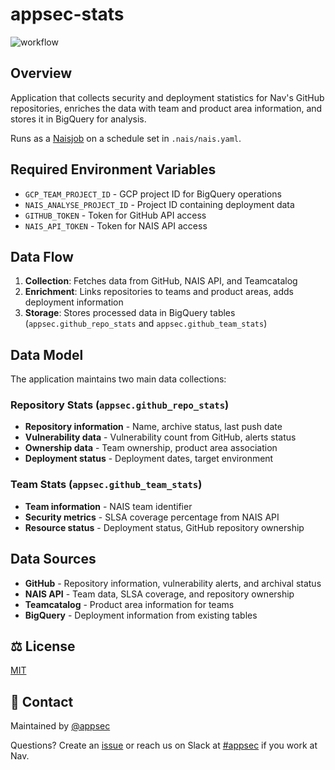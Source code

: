 # appsec-stats

![workflow](https://github.com/navikt/appsec-stats/actions/workflows/main.yaml/badge.svg)

## Overview
Application that collects security and deployment statistics for Nav's GitHub repositories, enriches the data with team and product area information, and stores it in BigQuery for analysis.

Runs as a [Naisjob](https://doc.nais.io/explanation/workloads/job/) on a schedule set in `.nais/nais.yaml`.

## Required Environment Variables
* `GCP_TEAM_PROJECT_ID` - GCP project ID for BigQuery operations
* `NAIS_ANALYSE_PROJECT_ID` - Project ID containing deployment data
* `GITHUB_TOKEN` - Token for GitHub API access
* `NAIS_API_TOKEN` - Token for NAIS API access

## Data Flow
1. **Collection**: Fetches data from GitHub, NAIS API, and Teamcatalog
2. **Enrichment**: Links repositories to teams and product areas, adds deployment information
3. **Storage**: Stores processed data in BigQuery tables (`appsec.github_repo_stats` and `appsec.github_team_stats`)

## Data Model
The application maintains two main data collections:

### Repository Stats (`appsec.github_repo_stats`)
* **Repository information** - Name, archive status, last push date
* **Vulnerability data** - Vulnerability count from GitHub, alerts status
* **Ownership data** - Team ownership, product area association
* **Deployment status** - Deployment dates, target environment

### Team Stats (`appsec.github_team_stats`)
* **Team information** - NAIS team identifier
* **Security metrics** - SLSA coverage percentage from NAIS API
* **Resource status** - Deployment status, GitHub repository ownership

## Data Sources
* **GitHub** - Repository information, vulnerability alerts, and archival status
* **NAIS API** - Team data, SLSA coverage, and repository ownership
* **Teamcatalog** - Product area information for teams
* **BigQuery** - Deployment information from existing tables

## ⚖️ License
[MIT](LICENSE)

## 👥 Contact
Maintained by [@appsec](https://github.com/orgs/navikt/teams/appsec)

Questions? Create an [issue](https://github.com/navikt/appsec-stats/issues) or reach us on Slack at [#appsec](https://nav-it.slack.com/archives/C06P91VN27M) if you work at Nav.
